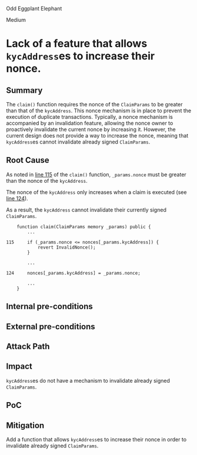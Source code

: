 Odd Eggplant Elephant

Medium

# Lack of a feature that allows `kycAddress`es to increase their nonce.

## Summary

The `claim()` function requires the nonce of the `ClaimParams` to be greater than that of the `kycAddress`. This nonce mechanism is in place to prevent the execution of duplicate transactions. Typically, a nonce mechanism is accompanied by an invalidation feature, allowing the nonce owner to proactively invalidate the current nonce by increasing it. However, the current design does not provide a way to increase the nonce, meaning that `kycAddress`es cannot invalidate already signed `ClaimParams`.

## Root Cause

As noted in [line 115](https://github.com/sherlock-audit/2024-11-vvv-exchange-update/blob/main/vvv-platform-smart-contracts/contracts/vc/VVVVCTokenDistributor.sol#L115) of the `claim()` function, `_params.nonce` must be greater than the nonce of the `kycAddress`.

The nonce of the `kycAddress` only increases when a claim is executed (see [line 124](https://github.com/sherlock-audit/2024-11-vvv-exchange-update/blob/main/vvv-platform-smart-contracts/contracts/vc/VVVVCTokenDistributor.sol#L124)).

As a result, the `kycAddress` cannot invalidate their currently signed `ClaimParams`.

```solidity
    function claim(ClaimParams memory _params) public {
        ...

115     if (_params.nonce <= nonces[_params.kycAddress]) {
            revert InvalidNonce();
        }

        ...

124     nonces[_params.kycAddress] = _params.nonce;

        ...
    }
```

## Internal pre-conditions

## External pre-conditions

## Attack Path

## Impact

`kycAddress`es do not have a mechanism to invalidate already signed `ClaimParams`.

## PoC

## Mitigation

Add a function that allows `kycAddress`es to increase their nonce in order to invalidate already signed `ClaimParams`.